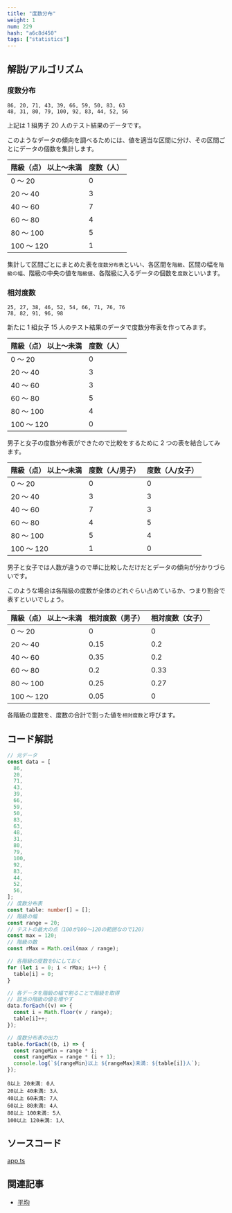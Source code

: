 ```yaml
---
title: "度数分布"
weight: 1
num: 229
hash: "a6c8d450"
tags: ["statistics"]
---
```


## 解説/アルゴリズム

### 度数分布

```text
86, 20, 71, 43, 39, 66, 59, 50, 83, 63
48, 31, 80, 79, 100, 92, 83, 44, 52, 56
```

上記は 1 組男子 20 人のテスト結果のデータです。

このようなデータの傾向を調べるためには、値を適当な区間に分け、その区間ごとにデータの個数を集計します。

| 階級（点） 以上～未満 | 度数（人） |
| :-------------------- | :--------- |
| 0 ～ 20               | 0          |
| 20 ～ 40              | 3          |
| 40 ～ 60              | 7          |
| 60 ～ 80              | 4          |
| 80 ～ 100             | 5          |
| 100 ～ 120            | 1          |

集計して区間ごとにまとめた表を`度数分布表`といい、各区間を`階級`、区間の幅を`階級の幅`、階級の中央の値を`階級値`、各階級に入るデータの個数を`度数`といいます。

### 相対度数

```text
25, 27, 38, 46, 52, 54, 66, 71, 76, 76
78, 82, 91, 96, 98
```

新たに 1 組女子 15 人のテスト結果のデータで度数分布表を作ってみます。

| 階級（点） 以上～未満 | 度数（人） |
| :-------------------- | :--------- |
| 0 ～ 20               | 0          |
| 20 ～ 40              | 3          |
| 40 ～ 60              | 3          |
| 60 ～ 80              | 5          |
| 80 ～ 100             | 4          |
| 100 ～ 120            | 0          |

男子と女子の度数分布表ができたので比較をするために 2 つの表を結合してみます。

| 階級（点） 以上～未満 | 度数（人/男子） | 度数（人/女子） |
| :-------------------- | :-------------- | :-------------- |
| 0 ～ 20               | 0               | 0               |
| 20 ～ 40              | 3               | 3               |
| 40 ～ 60              | 7               | 3               |
| 60 ～ 80              | 4               | 5               |
| 80 ～ 100             | 5               | 4               |
| 100 ～ 120            | 1               | 0               |

男子と女子では人数が違うので単に比較しただけだとデータの傾向が分かりづらいです。

このような場合は各階級の度数が全体のどれぐらい占めているか、つまり割合で表すといいでしょう。

| 階級（点） 以上～未満 | 相対度数（男子） | 相対度数（女子） |
| :-------------------- | :--------------- | :--------------- |
| 0 ～ 20               | 0                | 0                |
| 20 ～ 40              | 0.15             | 0.2              |
| 40 ～ 60              | 0.35             | 0.2              |
| 60 ～ 80              | 0.2              | 0.33             |
| 80 ～ 100             | 0.25             | 0.27             |
| 100 ～ 120            | 0.05             | 0                |

各階級の度数を、度数の合計で割った値を`相対度数`と呼びます。

## コード解説

```typescript
// 元データ
const data = [
  86,
  20,
  71,
  43,
  39,
  66,
  59,
  50,
  83,
  63,
  48,
  31,
  80,
  79,
  100,
  92,
  83,
  44,
  52,
  56,
];
// 度数分布表
const table: number[] = [];
// 階級の幅
const range = 20;
// テストの最大の点（100が100～120の範囲なので120)
const max = 120;
// 階級の数
const rMax = Math.ceil(max / range);

// 各階級の度数を0にしておく
for (let i = 0; i < rMax; i++) {
  table[i] = 0;
}

// 各データを階級の幅で割ることで階級を取得
// 該当の階級の値を増やす
data.forEach((v) => {
  const i = Math.floor(v / range);
  table[i]++;
});

// 度数分布表の出力
table.forEach((b, i) => {
  const rangeMin = range * i;
  const rangeMax = range * (i + 1);
  console.log(`${rangeMin}以上 ${rangeMax}未満: ${table[i]}人`);
});
```

```text
0以上 20未満: 0人
20以上 40未満: 3人
40以上 60未満: 7人
60以上 80未満: 4人
80以上 100未満: 5人
100以上 120未満: 1人
```

## ソースコード

[app.ts](./static/code/a6c8d450/app.ts)

## 関連記事

- [平均](/f46de367/)
